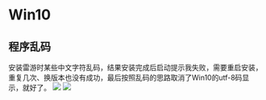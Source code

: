 # Win10
## 程序乱码
安装雷游时某些中文字符乱码，结果安装完成后启动提示我失败，需要重启安装，重复几次、换版本也没有成功，最后按照乱码的思路取消了Win10的utf-8码显示，就好了。
![](https://i.imgur.com/jO8TGef.png)
![](https://i.imgur.com/cJecQi2.png)
